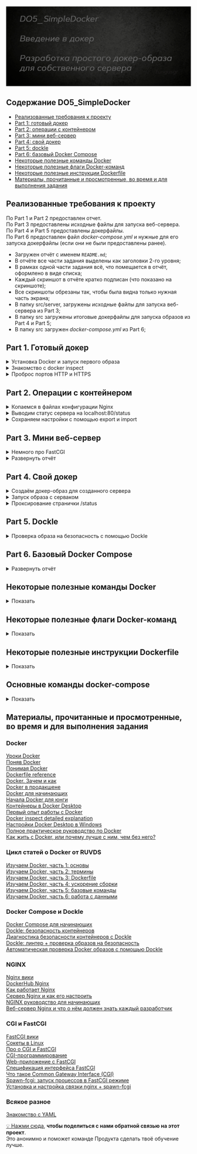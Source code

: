 ![Alt текст](src/images/poster.png)  


## Содержание DO5_SimpleDocker  

* [Реализованные требования к проекту](#реализованные-требования-к-проекту)  
* [Part 1: готовый докер](#part-1-готовый-докер)  
* [Part 2: операции с контейнером](#part-2-операции-с-контейнером)  
* [Part 3: мини веб-сервер](#part-3-мини-веб-сервер)  
* [Part 4: свой докер](#part-4-свой-докер)  
* [Part 5: dockle](#part-5-dockle)  
* [Part 6: базовый Docker Compose](#part-6-базовый-docker-compose)  
* [Некоторые полезные команды Docker](#некоторые-полезные-команды-docker)  
* [Некоторые полезные флаги Docker-команд](#некоторые-полезные-флаги-docker-команд)  
* [Некоторые полезные инструкции Dockerfile](#некоторые-полезные-инструкции-dockerfile)  
* [Материалы, прочитанные и просмотренные, во время и для выполнения задания](#материалы-прочитанные-и-просмотренные-во-время-и-для-выполнения-задания)   


## Реализованные требования к проекту

По Part 1 и Part 2 предоставлен отчет.  
По Part 3 предоставлены исходные файлы для запуска веб-сервера.  
По Part 4 и Part 5 предоставлены докерфайлы.  
По Part 6 предоставлен файл *docker-compose.yml* и нужные для его запуска докерфайлы (если они не были предоставлены ранее).  

- Загружен отчёт с именем `README.md`;
- В отчёте все части задания выделены как заголовки 2-го уровня;
- В рамках одной части задания всё, что помещается в отчёт, оформлено в виде списка;
- Каждый скриншот в отчёте кратко подписан (что показано на скриншоте);
- Все скриншоты обрезаны так, чтобы была видна только нужная часть экрана;
- В папку src/server, загружены исходные файлы для запуска веб-сервера из Part 3;
- В папку src загружены итоговые докерфайлы для запуска образов из Part 4 и Part 5;
- В папку src загружен *docker-compose.yml* из Part 6;



## Part 1. Готовый докер

<details>
  <summary>Установка Docker и запуск первого образа</summary>
</p>

Скачал и установил Docker Desktop, связал с wsl   
![Alt текст](src/images/part_1/docker_desktop_and_wsl1.png)   
  
Скачал образ nginx при помощи `sudo docker pull` и проверил командой `sudo docker  images`   
![Alt текст](src/images/part_1/pull_nginx.png)     


Запустил докер-образ nginx через `docker run -d nginx` и проверил, что образ запустился командой `docker ps`   
![Alt текст](src/images/part_1/run_nginx.png)  
 
</p>
</details>



<details>
  <summary>Знакомство с docker inspect</summary>
</p>

Мой контейнер называется *heuristic_babbage*, поэтому далее для работы с ним буду использовать это имя.  
Использовал `docker inspect -s heuristic_babbage`, выделил на скринах *размер*, *список замапленных портов* и *ip контейнера*        
![Alt текст](src/images/part_1/inspect_1.png)   
![Alt текст](src/images/part_1/inspect_2.png)  
![Alt текст](src/images/part_1/inspect_3.png)  

> Пояснения к `docker inspect`  
>  
> Понятие **замапленные порты** в контексте Docker относится к процессу связывания портов контейнера с портами хост-системы.   
Это позволяет внешним приложениям и пользователям общаться с приложениями внутри контейнера через указанные порты.  
**Найти список замапленных портов можно в "NetworkSettings -> Ports"**.   
**Не путать с "ExposedPorts" в "Config"!**   
"ExposedPorts" из "Config" определяет, какие порты в контейнере могут быть доступны для связи с внешними приложениями.   
Он, по сути, документирует, какие порты должны быть доступны для связи, но не обязательно означает, что они являются открытыми для связи с внешним миром.  
"Ports" из "NetworkSettings" отображает реальное количество портов между контейнером и хост-системой.  
Он показывает, какие порты были открыты и замаплены для связи с контейнером извне.  
"ExposedPorts" определяет, какие порты подразумевается открыть для связи,   
в то время как "Ports" показывает, какие порты фактически открыты и замаплены на хост-систему.    
> 
> **Размер контейнера можно узнать в разделе "GraphDriver -> SizeRw"**.   
Параметр "SizeRw" (Read-Write size) отражает объем данных, который был записан в файловую систему контейнера.   
Этот размер включает в себя любые изменения, которые произошли во время работы контейнера, например, запись файлов, модификация данных и т.д. 
**Не путать с ShmSize!**  
Параметр "ShmSize" в контексте Docker относится к размеру разделяемой(дополнительной) памяти (Shared Memory) в байтах, выделенной для контейнера.   
Разделяемая память используется для обмена данными между процессами в пределах контейнера и может быть полезной для оптимизации производительности некоторых приложений.  
При создании контейнера в Docker можно указать параметр `shm-size` для определения размера разделяемой памяти, доступной внутри контейнера.   
Этот параметр может использоваться, например, для управления размером разделяемой памяти, доступной для процессов, работающих внутри контейнера.   
**Не путать с SizeRootFs!**   
Этот параметр указывает на размер образа, из которого подняли контейнер.  

**В выводе `docker inspect` не может содержаться информация о размере, для этого нужно вводить эту команду с ключом `-s`**.  


Проверил размер в человекочитаемом виде командами `docker ps -s` и `docker container ls -s` ![Alt текст](src/images/part_1/container_size.png)  

> **Самый простой способ узнать размер контейнера в человекочитаемом виде, это команды `docker ps -s` или `docker container ls -s`**  
Они предоставляют список всех запущенных контейнеров вместе с информацией о их размере.   
Флаг `-s` указывает Docker на вывод добавочной информации о размерах контейнеров, включая реальные размеры используемых образов и файловых систем контейнеров.  
Первое значение отражает текущий размер файлов контейнера и их использование в файловой системе.  
Второе значение в скобках *(virtual ХХХMB)* указывает на размер образа, из которого подняли контейнер.  
Эти команды позволяют узнать как фактический размер файлов контейнера в операционной системе, так и объем доступной виртуальной памяти, выделенной контейнеру для использования.  
 
</p>
</details>



<details>
  <summary>Проброс портов HTTP и HTTPS</summary>
</p>

Остановил докер образ через `docker stop heuristic_babbage` и проверил через `docker ps`  
![Alt текст](src/images/part_1/stop_container.png)  


Запустил докер контейнер с портами 80 и 443, замапленными на такие же порты на локальной машине, через команду `docker run -d -p 80:80 -p 443:443 --name localhost_test nginx`  
С помощью `--name localhost_test` присвоил контейнеру имя при создании  
Проверил, что в браузере по адресу *localhost:80* доступна стартовая страница **nginx**  
![Alt текст](src/images/part_1/set_container_name_ports.png)  

Проверил изменения через `docker inspect localhost_test | grep -A 18 '"NetworkSettings": {'`  
Часть с `grep -A 18 '"NetworkSettings": {'` позволяет отфильтровать вывод по сетевым настройкам   
Ключ `-A` используется для указания числа строк, которые следует вывести после обнаружения совпадения  
![Alt текст](src/images/part_1/new_ports.png)  

> Пояснения к `docker run -d -p 80:80 -p 443:443`  
Порты 80(HTTP) и 443(HTTPS) являются стандартными портами для HTTP и HTTPS. Веб-серверы обычно слушают входящие запросы на этих портах.  
При прокидывании портов 80 и 443 из контейнера на эти же порты локальной машины, мы перенаправляем входящий сетевой трафик на соответствующие порты в Docker контейнере, где запущен веб-сервер.  
Это позволяет сайту, развернутому в контейнере, быть доступным снаружи по адресу *localhost:80*.   
В браузере, при переходе по адресу "localhost:80", мы обращаемся к порту 80 на своей локальной машине, который сопоставлен с портом 80 внутри контейнера.  
А уже контейнер Nginx обрабатывает запрос и отображает стартовую страницу на порту 80.  


Перезапустил докер контейнер через `docker restart localhost_test` и проверил, что контейнер перезапустился   
![Alt текст](src/images/part_1/restart_container.png)  
 
</p>
</details>



## Part 2. Операции с контейнером  

<details>
  <summary>Копаемся в файлах конфигурации Nginx</summary>
</p>


> Команда exec в контексте Docker используется для выполнения команды внутри запущенного контейнера.  
Чтобы прочитать конфигурационный файл nginx.conf внутри Docker контейнера через команду exec, использовал `docker exec localhost_test cat /etc/nginx/nginx.conf`  
![Alt текст](src/images/part_2/exec_nginx_conf.png)   


> Файл nginx.conf включает конфигурацию Nginx, веб-сервера с открытым исходным кодом.  
> Вот краткое объяснение содержания файла:   
> 
> - `user nginx;`: определяет, от имени какого пользователя будет работать процесс Nginx.   
Тут Nginx будет работать от имени пользователя "nginx".  
> 
> - `worker_processes auto;`: тут определяется количество рабочих процессов, которые будут обрабатывать веб-запросы.   
Значение "auto" позволяет системе автоматически определить оптимальное количество процессов.
> 
> - `error_log /var/log/nginx/error.log notice;` и `pid /var/run/nginx.pid;`: эти строки определяют местоположение и уровень журнала ошибок и файла PID, который содержит идентификатор процесса Nginx.  
> 
> - `events { ... }`: тут определяются параметры событий, такие как максимальное количество соединений с рабочими процессами.  
> 
> - `http { ... }`: тут содержится основная конфигурация HTTP, включая настройки логирования, типы контента, отправку файлов, тайм-ауты соединений и включение дополнительных модулей конфигурации из директории /etc/nginx/conf.d/*.conf.  

> Объяснение содержимого блока `http { ... }`:  
> 
> - `include /etc/nginx/mime.types;`: позволяет включать файл /etc/nginx/mime.types, который определяет соответствие между типами файлов и их расширениями.  
> 
> - `default_type application/octet-stream;`: тут определяется тип контента по умолчанию для ответов сервера.   
В данном случае, если тип файла не может быть определён, он будет обработан как двоичный поток данных.  
> 
> - `log_format main ...`: определение формата журнала доступа.   
В данном случае, основной формат включает информацию о запросе, статусе, размере ответа, агенте пользователя и др.  
> 
> - `access_log /var/log/nginx/access.log main;`: тут определяется местоположение файла для журнала доступа и используемый формат.  
> 
> - `sendfile on;`: позволяет использовать системную функцию sendfile для обработки файлов.  
> 
> - `keepalive_timeout 65;`: определяет таймаут для keep-alive соединений, то есть период ожидания для новых запросов на уже установленном соединении.  
> 
> - `include /etc/nginx/conf.d/*.conf;`: позволяет включать дополнительные модули конфигурации из всех файлов с расширением .conf из директории /etc/nginx/conf.d/.  
> 
</p>
</details>    



<details>
  <summary>Выводим статус сервера на localhost:80/status</summary>
</p>


Создал на локальной машине файл `nginx.conf`, скопировав содержимое файла из аналогичного файла в контейнере.  
Настроил в нем по пути */status* отдачу страницы [статуса сервера](../materials/nginx_status.md) **nginx**, для этого закомментировал строку `# include /etc/nginx/conf.d/*.conf;`   
Так можно позволить Nginx игнорировать дополнительные конфигурационные файлы и использовать только настройки, определенные в основном файле `/etc/nginx/nginx.conf`  
![Alt текст](src/images/part_2/server_status.png)   

> 
> - `location /status { ... }`: начинает блок конфигурации для обработки запросов к пути /status.
> 
> - `stub_status on;`: включает отдачу статуса сервера Nginx по пути /status.

> Статус сервера в контексте Nginx представляет собой информацию о текущей нагрузке и работоспособности сервера.   
Это может включать в себя информацию о количестве активных соединений, загруженности сервера, статистику запросов и другие параметры, которые могут быть полезны для мониторинга и анализа работы сервера.  
> 
> Путь /status представляет собой URL-адрес, по которому можно получить эту информацию.   
При настройке Nginx для отдачи информации о статусе сервера, обращение по этому пути будет возвращать указанную информацию о текущем состоянии сервера.    

Скопировал созданный файл *nginx.conf* внутрь докер-образа через команду `docker cp nginx.conf localhost_test:/etc/nginx/nginx.conf`  
Проверил, что файл скопировался через `docker exec localhost_test cat /etc/nginx/nginx.conf`    
Перезапустил **nginx** внутри докер-образа через команду `docker exec localhost_test nginx -s reload`  
Проверил, что по адресу `localhost:80/status` выдается страничка со статусом сервера **nginx**.  
![Alt текст](src/images/part_2/cp_reload.png)   

</p>
</details>  


<details>
  <summary>Сохраняем настройки с помощью export и import</summary>
</p>

Экспортировал контейнер в архив *container.tar* командой `docker export localhost_test > container.tar`  
Остановил контейнер командой `docker stop localhost_test`, проверил статус командой `docker ps -a`   
Удалил образ через `docker rmi -f nginx`, проверил через `docker images`     
Удалил остановленный контейнер командой `docker rm localhost_test`, проверил через `docker ps -a`  
Импортировал контейнер обратно командой `docker import --change 'CMD ["nginx", "-g", "daemon off;"]' container.tar my_nginx_imported_container`    
Запустил импортированный контейнер командой `docker run -d -p 80:80 -p 443:443 --name localhost_test my_nginx_imported_container`    
Проверил, что по адресу *localhost:80/status* выдается страничка со статусом сервера **nginx**.  
![Alt текст](src/images/part_2/export_import.png)   


> Пояснения к команде export  
> Экспортирование контейнера в файл с помощью команды docker export полезно в нескольких сценариях:
> 
> - Создание резервной копии: с помощью этой команды можно сделать копию состояния контейнера.   
Это полезно, если важно сохранить текущее состояние приложения или данных в контейнере.  
> 
> - Передача файлов на другую машину: можно передать файлы из контейнера на другой компьютер, просто переместив тар-архив.   
Это можно сделать без использования Docker на другой машине для восстановления контейнера.  
> 
> - Изучение и анализ файловой системы контейнера: экспортирование контейнера позволяет проанализировать его файловую систему за пределами Docker.   
Это может быть полезно для изучения структуры файлов или поиска и устранения проблем.  


> Пояснения к команде import  
> Команда docker import в Docker используется для создания нового образа контейнера из архива файла, созданного с помощью docker export.   
Она позволяет импортировать файловую систему контейнера из архива tar и создать новый образ на его основе.   
Это может быть полезно, например, когда необходимо создать образ из файловой системы контейнера, предоставив возможность подключения к другим контейнерам.  

> CMD - это инструкция Dockerfile, которая определяет команду, которая будет выполнена по умолчанию, когда контейнер запускается без указания другой команды.  
> В данном случае, `CMD ["nginx", "-g", "daemon off;"]` задает команду запуска контейнера Nginx с параметрами, чтобы он работал в переднем плане без использования демона.  
> **Символы ', ", []**:  
> * `'`: одиночные кавычки используются в командной строке для задания начала и конца строки параметров.  
> * `"`: двойные кавычки обрамляют строки параметров внутри квадратных скобок и помогают определить строки в более структурированной форме.  
> * `[]`: квадратные скобки используются для создания массивов параметров в командной строке Dockerfile.  
> 
> **Параметры в квадратных скобках**:  
> В данном контесте параметры `["nginx", "-g", "daemon off;"]` указывают на массив параметров команды.  
> * `"nginx"`: первый элемент массива представляет исполняемую команду или приложение, в данном случае, это команда nginx.  
> * `"-g"`: флаг используется в контексте запуска Nginx для определения глобальных настроек конфигурации. При использовании параметра `-g "daemon off;"`, мы указываем Nginx не запускаться в режиме демона (daemon off), что означает, что Nginx будет работать в переднем плане и не будет форкаться в фоновый режим при запуске контейнера. 
> * `"daemon off;"`: третий элемент массива обозначает дополнительный параметр `-g`, в данном случае, это daemon off;, что указывает на то, что демон будет выключен при работе контейнера Nginx.  

А можно было сразу записать и порты через `docker import --change 'CMD ["nginx", "-g", "daemon off;"]' --change 'EXPOSE 80' --change 'EXPOSE 443' container.tar my_nginx_imported_container` и запускать так `docker run -d --name localhost_test my_nginx_imported_container`  

</p>
</details>



## Part 3. Мини веб-сервер

<details>
  <summary>Немного про FastCGI</summary>
</p>

FastCGI (Fast Common Gateway Interface) - это протокол передачи данных между веб-сервером и программой обработки контента (например, скриптом или приложением), обеспечивающий более эффективную и гибкую обработку запросов по сравнению с оригинальным CGI.  

**Эффективность**:  
FastCGI обеспечивает более эффективную обработку запросов по сравнению с CGI, поскольку позволяет постоянно держать запущенным процесс обработки контента, что устраняет накладные расходы, связанные с многократным запуском и завершением процесса для обработки каждого запроса.  

**Гибкость**:  
Этот протокол также обеспечивает большую гибкость при выборе языка программирования и способа обработки запросов.   
Он позволяет использовать различные языки программирования и технологии обработки контента (например, PHP, Python, Ruby), а также предоставляет возможность масштабирования и управления приложениями более эффективно.  

**Поддержка множества серверов**:  
FastCGI также обеспечивает возможность управления несколькими экземплярами веб-серверов, что делает его подходящим для масштабируемых и распределенных систем.  
Благодаря этим характеристикам FastCGI является популярным выбором для обработки динамического контента, такого как веб-приложения, и обеспечивает эффективное управление трафиком на веб-серверах.  

</p>
</details>

<details>
  <summary>Развернуть отчёт</summary>
</p>

Остановил старый контейнер `docker stop localhost_test`   
Запустил новый с портом 81 `docker run -d -p 80:80 -p 81:81 -p 443:443 --name localhost_FCGI_test my_nginx_imported_container`  

Добавил настройки для прослушивания и перенаправления с порта 81 в *nginx.conf*      

```conf
	server {
		listen 81;  # Указывает на прослушивание порта 81

		location / {
			fastcgi_pass 127.0.0.1:8080;  # Перенаправляет запросы на FastCGI-сервер на порту 8080
			include fastcgi_params;
		}
	}
```

Скопировал свой *nginx.conf* в контейнер `docker cp nginx.conf localhost_FCGI_test:/etc/nginx/nginx.conf`   

Сделал скрипт для запуска FastCGI-сервера и установки зависимостей в контейнере  

```bash
#!/bin/bash

# Обновление списка пакетов в контейнере
apt-get update

# Установка необходимых пакетов для компиляции и работы с FastCGI
apt-get install -y gcc make libfcgi-dev spawn-fcgi

# Создание директории для исходного кода веб-сервера и переход в нее 
mkdir /app
cd /app

# Содержимое исходного кода веб-сервера 
echo '
#include <fcgi_stdio.h> /// упрощает работу с операциями ввода-вывода с интерфейсом, как в stdio.h
#include <fcgiapp.h> /// набор функций для работы с запросами, управления параметрами, заголовками и тд

/**
* @file main.c
* @brief Мини-веб сервер на основе FastCGI
* 
* Мини-веб сервер на FastCGI с возможностью обработки веб-запросов и возвращения HTML-страницы
*/

int main(void) {
   while (FCGI_Accept() >= 0) {
       printf("Content-type: text/html\r\n\r\n"); // Указание типа контента для HTML страницы
       printf("<html><head><title>Hello, World!</title></head><body>"); // Открытие HTML тегов для формирования страницы
       printf("<h1>Hello, World!</h1>"); // Отображение заголовка "Hello, World!"
       printf("</body></html>"); // Закрытие HTML тегов
   }
   return 0;
}
' > server.c

# Компиляция исходного кода веб-сервера на C с FastCGI
gcc -o my_server server.c -lfcgi

# Запуск FastCGI-сервера в фоновом режиме
spawn-fcgi -p 8080 /app/my_server
```
Скопировал скрипт в контейнер `docker cp server/installing_dependencies.sh localhost_FCGI_test:/installing_dependencies.sh`   
Сделал скрипт исполяемым командой `docker exec -it localhost_FCGI_test chmod +x /installing_dependencies.sh`  
Запустил скрипт в контейнере `docker exec -it localhost_FCGI_test /bin/bash -c "/installing_dependencies.sh"` 

![Alt текст](src/images/part_3/script_started.png)  

Перезапустил образ nginx, чтобы изменения вступили в силу `docker exec localhost_FCGI_test nginx -s reload`     
Проверил, что в браузере по *localhost:81* выдается мой хелло-ворлд.  

![Alt текст](src/images/part_3/server_started.png)  
 
</p>
</details>




## Part 4. Свой докер  

<details>
  <summary>Создаём докер-образ для созданного сервера</summary>
</p>

Запилил докерфайл с одним RUN  

```Dockerfile
FROM nginx:alpine AS build
WORKDIR /app

# Установка зависимостей
RUN apt-get update && \
    apt-get install -y gcc make libfcgi-dev spawn-fcgi && \
    apt-get clean && rm -rf /var/lib/apt/lists/*

# Копируем файл сервера
COPY server.c /app/server.c

# Сборка сервера
RUN gcc -o my_server server.c -lfcgi


# Финальный образ
FROM nginx:alpine
WORKDIR /app

# Копируем скомпилированное приложение и конфигурацию
COPY /nginx/nginx.conf /etc/nginx/
COPY --from=build /app/my_server /usr/local/bin/my_server

# Запуск приложения и Nginx
CMD spawn-fcgi -p 8080 /usr/local/bin/my_server && nginx -g 'daemon off;'

# apt-get clean: удаляет все локальные копии пакетов из папки /var/cache/apt/archives, которые больше не могут быть загружены и использованы
# rm -rf /var/lib/apt/lists/*: удаляет списки пакетов, полученные в результате обновления и установки пакетов. 
# Это помогает уменьшить количество места, занимаемое неиспользуемыми и устаревшими списками 
```


Собрал написанный докер-образ через `docker build -t my_fastcgi_server:part_4 .` указав имя и тег   
Проверил через `docker images`, что все собралось корректно  

![Alt текст](src/images/part_4/dockerfile.png)    

</p>
</details>




<details>
  <summary>Запуск образа с серваком</summary>
</p>


Запустил собранный докер-образ с маппингом 81 порта на 80 на локальной машине и маппингом папки *./nginx* внутрь контейнера по адресу, где лежат конфигурационные файлы **nginx**'а командой `docker run -d -p 80:81 -v "$(pwd)/nginx/nginx.conf:/etc/nginx/nginx.conf" my_fastcgi_server:part_4`  
Проверил, что по *localhost:80* доступна страничка написанного мини сервера   

![Alt текст](src/images/part_4/docker_run.png)  

> Монтирование папки при запуске контейнера означает предоставление доступа к папке на хостовой системе изнутри контейнера в момент его запуска.   
Это делается путем связывания (или "монтирования") конкретной директории на хостовой машине с определенным местом в файловой системе контейнера.   
Когда это выполняется, все файлы и папки в указанной директории на хосте становятся доступными внутри контейнера и могут быть использованы при его работе.  
> 
> Монтирование папки при запуске контейнера может быть полезно, например, для следующих целей:  
> **Обмен файлами**: Позволяет обмениваться файлами между хостовой системой и контейнером без необходимости копирования файлов внутрь образа.  
> **Динамическое обновление конфигураций**: Позволяет динамически изменять и обновлять конфигурационные файлы в контейнере без необходимости пересборки образа.  
> **Хранение данных**: Позволяет использовать внешние хранилища данных, например, для сохранения постоянных данных, таких как базы данных и файлы журналов.  
> Использование монтирования папки при запуске контейнера предоставляет гибкость в управлении файлами и данными между хостовой системой и контейнером, что делает его полезным инструментом в разработке, тестировании и эксплуатации контейнеризованных приложений.  

</p>
</details>


<details>
  <summary>Проксирование странички /status</summary>
</p>


Дописал в *./nginx/nginx.conf* проксирование странички */status*, по которой надо отдавать статус сервера **nginx**.

Изменил раздел server в файле nginx.conf  

```conf
  server {
    listen 81;  # Указывает на прослушивание порта 81

    location / {
      fastcgi_pass 127.0.0.1:8080;  # Перенаправляет запросы на FastCGI-сервер на порту 8080
      include fastcgi_params;
    }

    location /status { 
      stub_status; 
    }
  }
```

Перезапустил контейнер командой `docker restart <CONTAINER_NAME>`     
*после сохранения файла и перезапуска контейнера, конфигурационный файл внутри докер-образа обновился*  
Проверил, что теперь по *localhost:80/status* отдается страничка со статусом **nginx**  

![Alt текст](src/images/part_4/restart_nginx_conf.png)  
 
</p>
</details>



## Part 5. **Dockle**  

<details>
  <summary>Проверка образа на безопасность с помощью Dockle</summary>
</p>

Установил **Dockle** по инструкции [отсюда](https://habr.com/ru/companies/timeweb/articles/561378/)  
![Alt текст](src/images/part_5/dockle_install.png)  


Просканировал образ из предыдущего задания через `dockle my_fastcgi_server:part_4`  
![Alt текст](src/images/part_5/dockle_scan.png)  


Исправил образ так, чтобы при проверке через **dockle** не было ошибок и предупреждений  

```Dockerfile
FROM nginx:alpine AS build
WORKDIR /app

# Установка зависимостей
RUN apt-get update && \
    apt-get install -y gcc make libfcgi-dev spawn-fcgi && \
    apt-get clean && rm -rf /var/lib/apt/lists/*

# Копируем файл сервера
COPY server.c /app/server.c

# Сборка сервера
RUN gcc -o my_server server.c -lfcgi


# Финальный образ
FROM nginx:alpine
WORKDIR /app

# Создание пользователя в контейнере
RUN useradd --create-home fungusgr && \
    chown -R fungusgr /app
USER fungusgr

# Копируем скомпилированное приложение и конфигурацию
COPY /nginx/nginx.conf /etc/nginx/
COPY --from=build /app/my_server /usr/local/bin/my_server

EXPOSE 8080

HEALTHCHECK CMD curl -f http://localhost:8080/ || exit 1

CMD spawn-fcgi -p 8080 /app/my_server && nginx -g 'daemon off;'

# curl -f http://localhost:8080/: использует curl для попытки выполнения запроса к http://localhost:8080/
# -f означает, что запрос неудачен в случае получения ответа с кодом ошибки
# exit 1: если возвращается код ошибки, это приведет к завершению команды со статусом выхода 1, указывающим на проблему с проверкой состояния контейнера
```

![Alt текст](src/images/part_5/dockle_fix.png)  

Для решения ошибки **FATAL - CIS-DI-0010**  использовал команду с `dockle --ak NGINX_GPGKEY --ak NGINX_GPGKEY_PATH my_fastcgi_server:part_5`,  которая позволяет подтвердить использование конкретных ключей для работы нашего nginx сервера    
Для решения проблемы **WARN - CIS-DI-0001** создал нового пользователя в докерфайле  
Для фикса по рекомендации **INFO - CIS-DI-0006** добавил в докерфайл инструкцию *HEALTHCHECK*  
Для фикса по рекомендации **INFO - CIS-DI-0005** использовал команду `export DOCKER_CONTENT_TRUST=1`  
Эта рекомендация **INFO - CIS-DI-0008** просит подтвердить безопасность файлов и просто подсвечивает всё, что ей не нравится.     

<details>
  <summary>Тут немного про файлы из CIS-DI-0008</summary>
</p>

Это файлы с установленными битами setuid и setgid, что дает им особые привилегии при выполнении.   
Вот краткое описание каждого из них:  

*usr/bin/gpasswd* - Это утилита для управления группами в Linux.   
Установленный бит setuid позволяет пользователям изменять членство в группах без необходимости вводить пароль.  

*usr/bin/expiry* - Эта утилита используется для управления сроком действия учетных записей (срок действия пароля и учетной записи) в Linux.   
Установленный бит setgid позволяет этой утилите изменять информацию учетной записи в соответствии с привилегиями группы.  

*usr/bin/su* - Это утилита для переключения пользователя в командной оболочке.   
Установленный бит setuid позволяет пользовтелю получать привилегии другого пользователя без необходимости ввода пароля.  

*usr/bin/passwd* - Это утилита для изменения пароля пользователя.   
Установленный бит setuid позволяет пользователю изменять пароль с правами, принадлежащими владельцу файла (обычно root).  

*usr/sbin/unix_chkpwd* - Эта утилита используется для проверки безопасности паролей в Unix-подобных системах.   
Установленный бит setgid позволяет приложению выполнять проверку в соответствии с привилегиями группы.  

*usr/bin/newgrp, usr/bin/umount, usr/bin/chsh, usr/bin/mount, usr/bin/chfn* - Это утилиты для смены текущей группы, сманты файловых систем, смены шелла, монтирования файловых систем и смены информации об имени пользователя соответственно.  

*usr/bin/chage* - Это утилита для управления параметрами срока действия пароля пользователя.   
Установленный бит setgid позволяет данной утилите изменять информацию учетной записи в соответствии с привилегиями группы.  

*usr/bin/wall* - Это утилита для отображения сообщения на терминалах пользователей.   
Установленный бит setgid позволяет утилите отправлять сообщения с привилегиями группы.  

</p>
</details>

<details>
  <summary>Тут немного про ключи NGINX из CIS-DI-0010</summary>
</p>

Ключи NGINX_GPGKEY и NGINX_GPGKEY_PATH указывают на переменные окружения, содержащие конфиденциальные данные.

NGINX_GPGKEY: содержит GPG-ключ, используемый для верификации пакетов NGINX, загружаемых из репозитория.    
Здесь он используется для получения и экспорта GPG-ключей, необходимых для проверки подлинности загружаемых пакетов.  

NGINX_GPGKEY_PATH: указывает путь, по которому сохраняется GPG-ключ для использования при проверке подлинности пакетов.  
</p>
</details>

</p>
</details>



## Part 6. Базовый **Docker Compose**


<details>
  <summary>Развернуть отчёт</summary>
</p>

Написал файл *docker-compose.yml*  

```yml
version: '3.8'

services:

  server-part-6:
    image: my_fastcgi_server:part_5
    container_name: server-part-6
    tty: true                                         # Определяет, будет ли ассоциирован TTY-терминал с контейнером
    user: root                                        # Устанавливает пользователя по умолчанию внутри контейнера

  nginx-proxy:
    image: nginx:latest
    container_name: nginx-proxy                       # Устанавливает имя контейнера
    depends_on:
      - server-part-6                                 # Указывает, что контейнер nginx-proxy зависит от контейнера server-part-6
    ports:
      - "80:8080"                                     # Пробрасывает порт 80 хоста на порт 8080 контейнера
    volumes:
      - ./nginx/nginx.conf:/etc/nginx/nginx.conf:ro   # Монтирует файл конфигурации nginx.conf в контейнер
    tty: true                                         # Определяет, будет ли ассоциирован TTY-терминал с контейнером
    user: root                                        # Устанавливает пользователя по умолчанию внутри контейнера
```

1) Создал контейнер **server-part-6**, который будет собран из образа задания 5  

2) Создал контейнер **nginx-proxy** на базе образа **nginx**, проксирующий запросы с порта 8080 на 81 порт первого контейнера  
- 8080 порт второго контейнера замапил на 80 порт локальной машины  
- Подключил файл конфигурации **nginx.conf** из локальной директории в /etc/nginx/nginx.conf внутрь контейнера  
`:ro` означает `read-only`: контейнер сможет считывать данные из этого тома, но не сможет их изменять    

Изменил раздел server в файле nginx.conf для проксирования запросов 

```conf
	server {
		listen 8080;  # прослушивание порта 8080
		server_name localhost;

		location / {
			proxy_pass http://server-part-6:81;  # проксирование запросов на порт 81 первого контейнера
		}
	}
```

Поднял командами `docker-compose up -d nginx-proxy my-fastcgi-server-part-6`  

![Alt текст](src/images/part_6/compose_up.png)   

Остановил все запущенные контейнеры командой `docker-compose down`  

![Alt текст](src/images/part_6/docker_compose_down.png)   


Собрал и запустил проект с командой `docker-compose up --build -d`  
Проверил, что в браузере по *localhost:80* показывается наш хелло-ворлд  

![Alt текст](src/images/part_6/hello_check.png)  

<details>
  <summary>Немножко про TTY</summary>
</p>

TTY (Teletype) - это термин, используемый в UNIX и UNIX-подобных операционных системах для описания текстового терминального устройства, которое обеспечивает взаимодействие пользователя с системой. Когда опция tty установлена в true в Docker-конфигурации, это означает, что Docker будет ассоциировать контейнер с TTY терминалом, предоставляя пользователю интерактивный интерфейс для управления и мониторинга процессов внутри контейнера.  

</p>
</details>  
 
</p>
</details>



## Некоторые полезные команды Docker

<details>
  <summary>Показать</summary>
</p>

### Три важнейших команды

- `docker container run my_image`: создание и запуск контейнера:
- `docker image build -t my_repo/my_image:my_tag`: сборка образа
- `docker image push my_repo/my_image:my_tag`: отправка образа в удалённый репозиторий

### Команды для управления контейнерами
- `docker container create`: создание контейнера из образа
- `docker container start`: запуск существующего контейнера
- `docker container run`: создание контейнера и его запуск
- `docker container ls`: вывод списка работающих контейнеров
- `docker container inspect`: вывод подробной информации о контейнере
- `docker container logs`: вывод логов
- `docker container stop`: остановка контейнера с отправкой сигнала SIGTERM, а затем SIGKILL
- `docker container kill`: принудительная остановка контейнера с отправкой сигнала SIGKILL
- `docker container rm`: удаление остановленного контейнера

### Команды для управления образами
- `docker image pull`: загрузка образа или репозитория из реестра
- `docker image build`: сборка образа
- `docker image push`: отправка образа в удалённый реестр
- `docker image ls`: вывод списка образов
- `docker image history`: вывод сведений о слоях образа
- `docker image inspect`: вывод подробной информации об образе, включая сведения о слоях
- `docker image save`: сохранение одного или нескольких образов в tar-архив
- `docker image tag`: создание тега TARGET_IMAGE, который ссылается на SOURCE_IMAGE
- `docker image rm`: удаление образа
- `docker image prune`: удаление неиспользованных образов

### Разные команды
- `docker version`: вывод сведений о версиях клиента и сервера Docker
- `docker login`: вход в реестр Docker
- `docker system prune`: удаление неиспользуемых контейнеров, сетей и образов без имени и тега
- `docker volume prune`: удаление всех томов, которые не используются контейнерами


### Список полезных команд  
| Команда | Что делает |
| --- | --- |
| docker | Выводит информацию о командах Docker |
| docker info | Выводит полную информацию о контейнерах |
| docker images | Выводит информацию об образах |
| docker ps | Список всех доступных запущенных контейнеров |
| docker ps -a | Список всех доступных контейнеров |
| docker stop id_контейнера | Остановить контейнер |
| docker start id_контейнера | Запуск контейнера |
| docker pause id_контейнера | Остановка на паузу контейнера |
| docker unpause id_контейнера | Снятие контейнера с паузы |
| docker login | Авторизация в терминале (для отправки в Docker Hub) |
| docker logout | Выход из учетной записи |
| docker pull имя_образа | Скачать нужный образ |
| docker run имя_образа | Создание контейнера на основе образа |
| docker run -it –name имя_контейнера имя_образа | Запуск(первый) контейнера в интерактивном режиме |
| docker start имя_контейнера | Запуск контейнера (по имени) |
| docker pause имя_контейнера | Остановка на паузу контейнера (по имени) |
| docker unpause имя_контейнера | Снятие контейнера с паузы (по имени) |
| docker kill имя_контейнера | Убить контейнер (по имени) |
| docker rm $(docker ps -a -q -f status=exited) | Удаляет все контейнеры со статусом exited |
| docker run --rm имя_образа | Создание контейнера на основе образа и удаление после использования|
| docker container kill $(docker ps -q) | Убить все работающие контейнеры|
| docker image rm $(docker images -a -q) | Удалить все локальные образы|
| docker system prune -a --volumes | Удалить неиспользуемые образы и тома|

</p>
</details>



## Некоторые полезные флаги Docker-команд

<details>
  <summary>Показать</summary>
</p>

### Общие флаги
- `-a` или `--all`: выводит сведения обо всех контейнерах, а не только о выполняющихся  
- `-s` или `--size`: позволяет вывести размеры контейнеров  
- `-d` или `--detach`: запускает контейнер в фоновом режиме
- `-p` или `--publish list`: публикация портов
- `-v` или `--volume list`: примонтирование томов
- `--mount`: позволяет работать с сервисами или указывать параметры драйвера тома
- `--name string`: название контейнера
- `--rm`: удаление контейнера после его остановки
- `-it`: взаимодействие с контейнером через терминал
- `--restart string`: автоматический перезапуск контейнера

> Главное различие между `--mount` и `--volume` заключается в том, что при использовании флага `-v` все параметры собирают вместе, в одном поле, а при использовании `--mount` параметры разделяются.

### Флаги для сети
- `--network string`: подключение контейнера к сети
- `--ip string`: назначение IP адреса контейнеру
- `--expose list`: открытие портов для внешнего доступа

### Флаги для ресурсов
- `--memory string`: ограничение использования памяти
- `--cpus string`: ограничение использования процессора
- `--cpu-shares int`: выделение процессорного времени относительно других контейнеров
- `--memory-swap string`: установка лимита swap памяти

### Флаги для безопасности
- `--privileged`: предоставление контейнеру привилегированных прав
- `--cap-add list`: добавление специфических возможностей
- `--cap-drop list`: отключение конкретных возможностей ядра

### Прочие флаги
- `--env list`: установка переменных среды
- `--link list`: связывание контейнеров друг с другом
- `--label list`: присвоение меток контейнеру
- `-q` или `--quiet`: вывод только ID контейнера


### Список часто используемых параметров для `--mount`, применимых в команде вида `docker run --mount my_options my_image`:

- `type=volume`: тип монтирования  
- `source=volume_name`:  источник монтирования
- `destination=/path/in/container`: путь, к которому файл или папка монтируется в контейнере
- `readonly`: монтирует том, который предназначен только для чтения

</p>
</details>



## Некоторые полезные инструкции Dockerfile

<details>
  <summary>Показать</summary>
</p>

| Инструкция | Описание |
| --- | --- |
| FROM | Задаёт базовый (родительский) образ. |
| LABEL | Описывает метаданные. Например, содержит сведения о создателе и поддерживающем образ. |
| ENV | Устанавливает постоянные переменные среды. |
| RUN | Выполняет команду и создаёт слой образа. Используется для установки в контейнер пакетов. |
| COPY | Копирует файлы и папки в контейнер. |
| ADD | Копирует файлы и папки в контейнер и может распаковывать локальные .tar-файлы. |
| CMD | Описывает команду с аргументами, которую нужно выполнить при запуске контейнера. В файле может присутствовать лишь одна инструкция CMD. |
| WORKDIR | Задаёт рабочую директорию для следующей инструкции. |
| ARG | Задаёт переменные для передачи Docker во время сборки образа. |
| ENTRYPOINT | Предоставляет команду с аргументами для вызова во время выполнения контейнера. Аргументы не переопределяются. |
| EXPOSE | Указывает на необходимость открыть порт. |
| VOLUME | Создаёт точку монтирования для работы с постоянным хранилищем. |

### Рекомендации по уменьшению размеров образов и ускорению процесса их сборки

- Используйте официальные образы в качестве базовых образов, поскольку они регулярно обновляются и являются более безопасными.
- Для создания компактных образов используйте базовые образы, основанные на Alpine Linux.
- При использовании apt, комбинируйте в одной инструкции RUN команды apt-get update и apt-get install, перечисляйте пакеты в алфавитном порядке на нескольких строках, разделяя список символами \, например так:  
```dockerfile
RUN apt-get update && apt-get install -y \
    package-one \
    package-two \
    package-three
 && rm -rf /var/lib/apt/lists/*
 ```
- Включайте конструкцию вида && rm -rf /var/lib/apt/lists/* в конец инструкции RUN, чтобы очистить кэш apt  
- Разумно пользуйтесь возможностями кэширования, размещая команды с высокой вероятностью изменения ближе к концу Dockerfile  
- Используйте файл .dockerignore и избегайте установки в образы пакетов, без которых можно обойтись  

</p>
</details>


## Основные команды docker-compose  

<details>
  <summary>Показать</summary>
</p>

`docker-compose up -d` - запуск контейнеров   
`docker-compose down` - остановка контейнеров    
`docker-compose up --build` - сборка и запуск проекта       

</p>
</details>


## Материалы, прочитанные и просмотренные, во время и для выполнения задания  

   ### Docker    
   [Уроки Docker](https://itproger.com/course/docker)  
   [Поняв Docker](https://habr.com/ru/articles/277699/)  
   [Понимая Docker](https://habr.com/ru/articles/253877/)  
   [Dockerfile reference](https://docs.docker.com/engine/reference/builder/)  
   [Docker. Зачем и как](https://habr.com/ru/articles/309556/)  
   [Docker в продакшене](https://habr.com/ru/articles/247969/)  
   [Docker для начинающих](https://stepik.org/course/74010/syllabus)   
   [Начала Docker для юнги](https://habr.com/ru/articles/651813/)  
   [Контейнеры в Docker Desktop](https://docs.docker.com/desktop/use-desktop/container/)   
   [Первый опыт работы с Docker](https://habr.com/ru/articles/663026/)     
   [Docker inspect detailed explanation](https://www.programmersought.com/article/875510962368/)  
   [Настройки Docker Desktop в Windows](https://digitology.tech/docs/docker/desktop/settings/windows.html)  
   [Полное практическое руководство по Docker](https://habr.com/ru/articles/310460/)  
   [Как жить с Docker, или почему лучше с ним, чем без него?](https://habr.com/ru/articles/250469/)  

   ### Цикл статей о Docker от RUVDS
   [Изучаем Docker, часть 1: основы](https://habr.com/ru/companies/ruvds/articles/438796/)  
   [Изучаем Docker, часть 2: термины](https://habr.com/ru/companies/ruvds/articles/439978/)  
   [Изучаем Docker, часть 3: Dockerfile](https://habr.com/ru/companies/ruvds/articles/439980/)  
   [Изучаем Docker, часть 4: ускорение сборки](https://habr.com/ru/companies/ruvds/articles/440658/)  
   [Изучаем Docker, часть 5: базовые команды](https://habr.com/ru/companies/ruvds/articles/440660/)  
   [Изучаем Docker, часть 6: работа с данными](https://habr.com/ru/companies/ruvds/articles/441574/)  

   ### Docker Compose и Dockle  
   [Docker Compose для начинающих](https://habr.com/ru/companies/ruvds/articles/450312/)  
   [Dockle: безопасность контейнеров](https://rucore.net/p/archives/11270)  
   [Диагностика безопасности контейнеров с Dockle](https://habr.com/ru/companies/timeweb/articles/561378/)  
   [Dockle: линтер + проверка образов на безопасность](https://itsecforu.ru/2021/03/17/🐳-dockle-линтер-проверка-образов-на-безопа/)  
   [Автоматическая проверка Docker образов с помощью Dockle](https://serveradmin.ru/avtomaticheskaya-proverka-docker-obrazov-s-pomoshhyu-dockle/)  

   ### NGINX  
   [Nginx вики](https://ru.wikipedia.org/wiki/Nginx)   
   [DockerHub Nginx](https://hub.docker.com/_/nginx)  
   [Как работает Nginx](https://habr.com/ru/companies/latera/articles/273283/)   
   [Сервер Nginx и как его настроить](https://skillbox.ru/media/code/server-nginx-kak-on-rabotaet-i-kak-ego-nastroit/)   
   [NGINX руководство для начинающих](https://nginx.org/ru/docs/beginners_guide.html)   
   [Веб-сервер Nginx и что о нём должен знать каждый разработчик](https://practicum.yandex.ru/blog/chto-takoe-nginx/)   


   ### CGI и FastCGI  
   [FastCGI вики](https://ru.wikipedia.org/wiki/FastCGI)  
   [Сокеты в Linux](https://rsdn.org/article/unix/sockets.xml)  
   [Про о CGI и FastCGI ](http://xandeadx.ru/blog/php/866)  
   [CGI-программирование](https://habr.com/ru/articles/111131/)  
   [Web-приложение с FastCGI](https://habr.com/ru/articles/154187/)  
   [Спецификация интерфейса FastCGI](http://falstart.com/lib/fastcgi.html)  
   [Что такое Common Gateway Interface (CGI)](https://lectureswww.readthedocs.io/5.web.server/cgi.html)    
   [Spawn-fcgi: запуск процессов в FastCGI режиме](https://vds-admin.ru/unix-commands/spawn-fcgi)  
   [Установка и настройка связки nginx + spawn-fcgi ](https://free.1gb.ru/wiki/index.php?title=Установка_и_настройка_связки_nginx_%2B_spawn-fcgi_%28PHP%29)  

   ### Всякое разное
   [Знакомство с YAML](https://stepik.org/lesson/776893/step/1?unit=779330)  
   []()  


[💡 Нажми сюда](https://forms.yandex.ru/cloud/6418195450569020f1f159c4/), **чтобы поделиться с нами обратной связью на этот проект**.   
Это анонимно и поможет команде Продукта сделать твоё обучение лучше.
